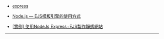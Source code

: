 - [express](https://www.npmjs.com/package/express)

- [Node.js — EJS樣板引擎的使用方式](https://medium.com/@seanyeh/ejs%E6%A8%A3%E6%9D%BF%E5%BC%95%E6%93%8E%E7%9A%84%E4%BD%BF%E7%94%A8%E6%96%B9%E5%BC%8F-40873ea2dfae)


- [[實例] 使用NodeJs,Express+EJS製作靜態網站](https://medium.com/web-design-zone/%E5%AF%A6%E4%BE%8B-%E4%BD%BF%E7%94%A8nodejs-express-ejs%E8%A3%BD%E4%BD%9C%E9%9D%9C%E6%85%8B%E7%B6%B2%E7%AB%99-7f962914934)
----